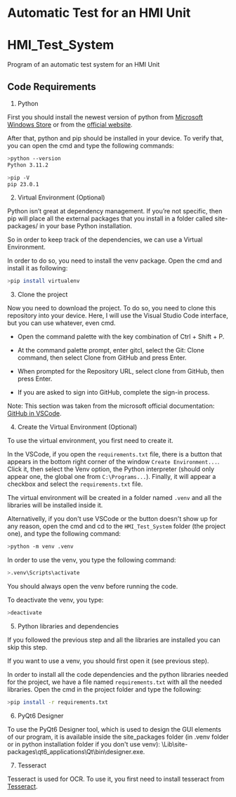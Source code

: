 # Automatic Test for an HMI Unit

# HMI_Test_System
Program of an automatic test system for an HMI Unit

## Code Requirements

1. Python

First you should install the newest version of python from [Microsoft Windows Store](https://www.microsoft.com/store/productId/9NRWMJP3717K) or from the [official website](https://www.python.org/downloads/).

After that, python and pip should be installed in your device. To verify that, you can open the cmd and type the following commands:

```sh
>python --version
Python 3.11.2
```
```sh
>pip -V
pip 23.0.1
```

2. Virtual Environment (Optional)

Python isn’t great at dependency management. If you’re not specific, then pip will place all the external packages that you install in a folder called site-packages/ in your base Python installation.

So in order to keep track of the dependencies, we can use a Virtual Environment.

In order to do so, you need to install the venv package. Open the cmd and install it as following:

```sh
>pip install virtualenv
```

3. Clone the project

Now you need to download the project. To do so, you need to clone this repository into your device.
Here, I will use the Visual Studio Code interface, but you can use whatever, even cmd.

- Open the command palette with the key combination of Ctrl + Shift + P.

- At the command palette prompt, enter gitcl, select the Git: Clone command, then select Clone from GitHub and press Enter.

- When prompted for the Repository URL, select clone from GitHub, then press Enter.

- If you are asked to sign into GitHub, complete the sign-in process.

Note: This section was taken from the microsoft official documentation: [GitHub in VSCode](https://learn.microsoft.com/en-us/azure/developer/javascript/how-to/with-visual-studio-code/clone-github-repository?tabs=create-repo-command-palette%2Cinitialize-repo-activity-bar%2Ccreate-branch-command-palette%2Ccommit-changes-command-palette%2Cpush-command-palette).

4. Create the Virtual Environment (Optional)

To use the virtual environment, you first need to create it.

In the VSCode, if you open the `requirements.txt` file, there is a button that appears in the bottom right corner of the window `Create Environment...`. Click it, then select the Venv option, the Python interpreter (should only appear one, the global one from `C:\Programs...`). Finally, it will appear a checkbox and select the `requirements.txt` file.

The virtual environment will be created in a folder named `.venv` and all the libraries will be installed inside it.


Alternativelly, if you don't use VSCode or the button doesn't show up for any reason, open the cmd and cd to the `HMI_Test_System` folder (the project one), and type the following command:

```sh
>python -m venv .venv
```

In order to use the venv, you type the following command:

```sh
>.venv\Scripts\activate
```

You should always open the venv before running the code.

To deactivate the venv, you type:

```sh
>deactivate
```

5. Python libraries and dependencies

If you followed the previous step and all the libraries are installed you can skip this step.

If you want to use a venv, you should first open it (see previous step).

In order to install all the code dependencies and the python libraries needed for the project, we have a file named `requirements.txt` with all the needed libraries. Open the cmd in the project folder and type the following:

```sh
>pip install -r requirements.txt
```

6. PyQt6 Designer

To use the PyQt6 Designer tool, which is used to design the GUI elements of our program, it is available inside the site_packages folder (in .venv folder or in python installation folder if you don't use venv): \Lib\site-packages\qt6_applications\Qt\bin\designer.exe.

7. Tesseract

Tesseract is used for OCR. To use it, you first need to install tesseract from [Tesseract](https://github.com/UB-Mannheim/tesseract/wiki).
